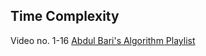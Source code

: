 ## Time Complexity
Video no. 1-16 [Abdul Bari's Algorithm Playlist](https://www.youtube.com/watch?v=FbYzBWdhMb0&list=PLDN4rrl48XKpZkf03iYFl-O29szjTrs_O&index=3)
